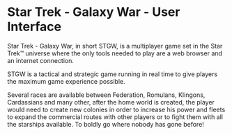 Star Trek - Galaxy War - User Interface
===========================================

Star Trek - Galaxy War, in short STGW, is a multiplayer game set in the Star Trek™ universe where the only tools needed to play are a web browser and an internet connection.

STGW is a tactical and strategic game running in real time to give players the maximum game experience possible.

Several races are available between Federation, Romulans, Klingons, Cardassians and many other, after the home world is created, the player would need to create new colonies in order to increase his power and fleets to expand the commercial routes with other players or to fight them with all the starships available. To boldly go where nobody has gone before!
